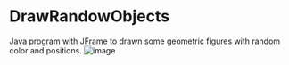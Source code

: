 # DrawRandowObjects
Java program with JFrame to drawn some geometric figures with random color and positions.
![image](https://user-images.githubusercontent.com/48170963/209490256-b33dd042-1e1a-4544-9d91-1f4a3bacd828.png)

